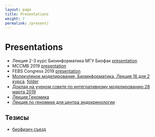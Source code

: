 ```yaml
---
layout: page
title: Presentations
weight: 7
permalink: /present/
---
```


# Presentations
- Лекция 2-3 курс Биоинформатика МГУ Биофак [presentation](https://www.dropbox.com/s/18fri9qonbq9nbf/lecture2-3.pptx?dl=0)
- MCCMB 2019 [presentation](https://www.dropbox.com/s/q7wjs4sl6268owv/shaytan_mccmb_2019.pptx?dl=0)
- FEBS Congress 2019 [presentation](https://www.dropbox.com/s/usavbspa0ru9hfs/shaytan_febs_new.pptx?dl=0)
- [Молекуляное моделирование, Биомнформатика, Лекция 16 для 2 курса](https://www.dropbox.com/s/71azg4j9hw8mpo4/Lecture16.ppt?dl=0). [folder](https://www.dropbox.com/sh/owb01q5b7bvbj7j/AADgLcaNbqgDtyZYay6X0OHQa?dl=0)
- [Доклад на ученом совете по интегративному моделированию 28 марта 2019](https://www.dropbox.com/s/n2pqwvxod7hfkzm/shaytan_uchsovet_28march.pptx?dl=0)
- [Лекция Геномика](https://www.dropbox.com/s/yg01kygxytsdnq4/2018-19_lecture22_genomics.pptx?dl=0)
- [Лекция по геномике для центра эндокринологии](https://www.dropbox.com/s/tt0xo8grj6q5wnr/genomic_data.pptx?dl=0)

## Тезисы
- [биофизич съезд](https://drive.google.com/file/d/1Sbvq-0tKhdbXvu4f_WldkGYGgihVN08g/view?usp=sharing)
